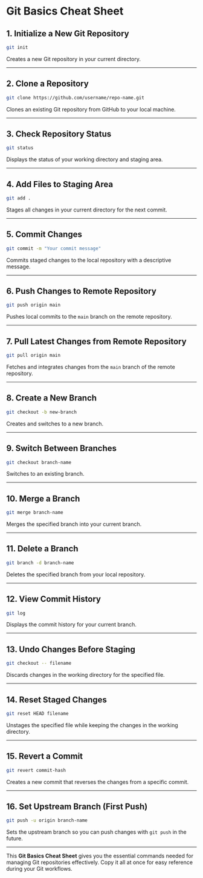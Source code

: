 # Git Basics Cheat Sheet

## 1. Initialize a New Git Repository
```bash
git init
```
Creates a new Git repository in your current directory.

---

## 2. Clone a Repository
```bash
git clone https://github.com/username/repo-name.git
```
Clones an existing Git repository from GitHub to your local machine.

---

## 3. Check Repository Status
```bash
git status
```
Displays the status of your working directory and staging area.

---

## 4. Add Files to Staging Area
```bash
git add .
```
Stages all changes in your current directory for the next commit.

---

## 5. Commit Changes
```bash
git commit -m "Your commit message"
```
Commits staged changes to the local repository with a descriptive message.

---

## 6. Push Changes to Remote Repository
```bash
git push origin main
```
Pushes local commits to the `main` branch on the remote repository.

---

## 7. Pull Latest Changes from Remote Repository
```bash
git pull origin main
```
Fetches and integrates changes from the `main` branch of the remote repository.

---

## 8. Create a New Branch
```bash
git checkout -b new-branch
```
Creates and switches to a new branch.

---

## 9. Switch Between Branches
```bash
git checkout branch-name
```
Switches to an existing branch.

---

## 10. Merge a Branch
```bash
git merge branch-name
```
Merges the specified branch into your current branch.

---

## 11. Delete a Branch
```bash
git branch -d branch-name
```
Deletes the specified branch from your local repository.

---

## 12. View Commit History
```bash
git log
```
Displays the commit history for your current branch.

---

## 13. Undo Changes Before Staging
```bash
git checkout -- filename
```
Discards changes in the working directory for the specified file.

---

## 14. Reset Staged Changes
```bash
git reset HEAD filename
```
Unstages the specified file while keeping the changes in the working directory.

---

## 15. Revert a Commit
```bash
git revert commit-hash
```
Creates a new commit that reverses the changes from a specific commit.

---

## 16. Set Upstream Branch (First Push)
```bash
git push -u origin branch-name
```
Sets the upstream branch so you can push changes with `git push` in the future.

---

This **Git Basics Cheat Sheet** gives you the essential commands needed for managing Git repositories effectively. Copy it all at once for easy reference during your Git workflows.
